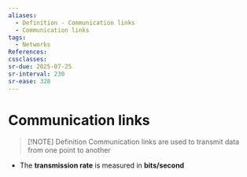 ```yaml
---
aliases:
  - Definition - Communication links
  - Communication links
tags:
  - Networks
References: 
cssclasses: 
sr-due: 2025-07-25
sr-interval: 230
sr-ease: 328
---
```

# Communication links

> [!NOTE] Definition
> Communication links are used to transmit data from one point to another 

+ The **transmission rate** is measured in **bits/second**
 